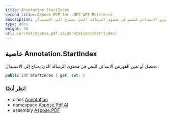 ```yaml
---
title: Annotation.StartIndex
second_title: Aspose.PDF for .NET API Reference
description: خاصية التعليق. تحصل أو تعين الفهرس الابتدائي للنص في محتوى الرسالة الذي يحتاج إلى الاستبدال
type: docs
weight: 50
url: /ar/net/aspose.pdf.ai/annotation/startindex/
---
```

## خاصية Annotation.StartIndex

تحصل أو تعين الفهرس الابتدائي للنص في محتوى الرسالة الذي يحتاج إلى الاستبدال.

```csharp
public int StartIndex { get; set; }
```

### انظر أيضًا

* class [Annotation](../)
* namespace [Aspose.Pdf.AI](../../../aspose.pdf.ai/)
* assembly [Aspose.PDF](../../../)